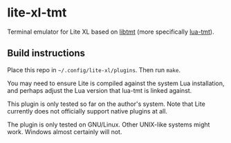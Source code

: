 # lite-xl-tmt
Terminal emulator for Lite XL based on [libtmt](https://github.com/deadpixi/libtmt) (more specifically [lua-tmt](https://github.com/max1220/lua-tmt)).

## Build instructions
Place this repo in `~/.config/lite-xl/plugins`. Then run `make`.

You may need to ensure Lite is compiled against the system Lua installation, and perhaps adjust the Lua version that lua-tmt is linked against.

This plugin is only tested so far on the author's system. Note that Lite currently does not officially support native plugins at all.

The plugin is only tested on GNU/Linux. Other UNIX-like systems might work. Windows almost certainly will not.
